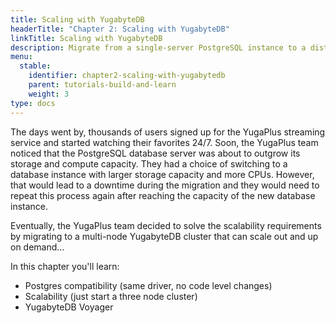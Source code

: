 ```yaml
---
title: Scaling with YugabyteDB
headerTitle: "Chapter 2: Scaling with YugabyteDB"
linkTitle: Scaling with YugabyteDB
description: Migrate from a single-server PostgreSQL instance to a distributed YugabyteDB cluster
menu:
  stable:
    identifier: chapter2-scaling-with-yugabytedb
    parent: tutorials-build-and-learn
    weight: 3
type: docs
---
```


The days went by, thousands of users signed up for the YugaPlus streaming service and started watching their favorites 24/7. Soon, the YugaPlus team noticed that the PostgreSQL database server was about to outgrow its storage and compute capacity. They had a choice of switching to a database instance with larger storage capacity and more CPUs. However, that would lead to a downtime during the migration and they would need to repeat this process again after reaching the capacity of the new database instance.

Eventually, the YugaPlus team decided to solve the scalability requirements by migrating to a multi-node YugabyteDB cluster that can scale out and up on demand...

In this chapter you'll learn:

* Postgres compatibility (same driver, no code level changes)
* Scalability (just start a three node cluster)
* YugabyteDB Voyager
